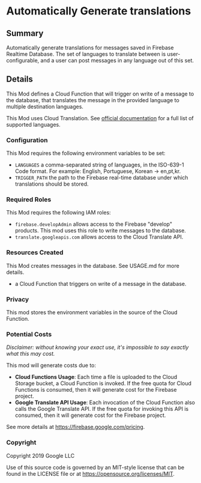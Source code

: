 # Automatically Generate translations

## Summary

Automatically generate translations for messages saved in Firebase Realtime Database. The set of languages to translate between is user-configurable, and a user can post messages in any language out of this set.

## Details

This Mod defines a Cloud Function that will trigger on write of a message to the database, that translates
the message in the provided language to multiple destination languages.

This Mod uses Cloud Translation. See [official documentation](https://cloud.google.com/translate/docs/languages) for a full list of supported languages.

### Configuration

This Mod requires the following environment variables to be set:

- `LANGUAGES` a comma-separated string of languages, in the ISO-639-1 Code format. For example: English, Portuguese, Korean -> en,pt,kr.
- `TRIGGER_PATH` the path to the Firebase real-time database under which translations should be stored.

### Required Roles

This Mod requires the following IAM roles:

- `firebase.developAdmin` allows access to the Firebase "develop" products. This mod uses this role to write messages to the database.
- `translate.googleapis.com` allows access to the Cloud Translate API.

### Resources Created

This Mod creates messages in the database. See USAGE.md for more details.

- a Cloud Function that triggers on write of a message in the database.

### Privacy

This mod stores the environment variables in the source of the Cloud Function.

### Potential Costs

_Disclaimer: without knowing your exact use, it's impossible to say exactly what this may cost._

This mod will generate costs due to:

- **Cloud Functions Usage**: Each time a file is uploaded to the Cloud Storage bucket, a Cloud Function is invoked. If the free quota for Cloud Functions is consumed, then it will generate cost for the Firebase project.
- **Google Translate API Usage**: Each invocation of the Cloud Function also calls the Google Translate API. If the free quota for invoking this API is consumed, then it will generate cost for the Firebase project.

See more details at https://firebase.google.com/pricing.

### Copyright

Copyright 2019 Google LLC

Use of this source code is governed by an MIT-style
license that can be found in the LICENSE file or at
https://opensource.org/licenses/MIT.
